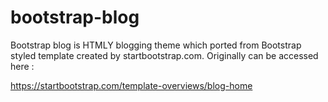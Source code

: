 # bootstrap-blog
Bootstrap blog is HTMLY blogging theme which ported from Bootstrap styled template created by startbootstrap.com. Originally can be accessed here :

https://startbootstrap.com/template-overviews/blog-home
